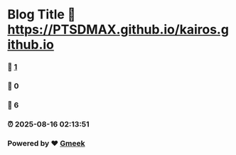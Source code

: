 # Blog Title :link: https://PTSDMAX.github.io/kairos.github.io 
### :page_facing_up: [1](https://PTSDMAX.github.io/kairos.github.io/tag.html) 
### :speech_balloon: 0 
### :hibiscus: 6 
### :alarm_clock: 2025-08-16 02:13:51 
### Powered by :heart: [Gmeek](https://github.com/Meekdai/Gmeek)
